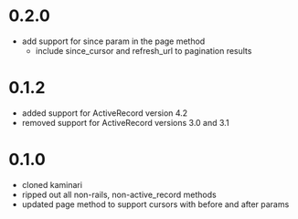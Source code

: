 # 0.2.0

* add support for since param in the page method
  * include since_cursor and refresh_url to pagination results

# 0.1.2

* added support for ActiveRecord version 4.2
* removed support for ActiveRecord versions 3.0 and 3.1

# 0.1.0

* cloned kaminari
* ripped out all non-rails, non-active_record methods
* updated page method to support cursors with before and after params
